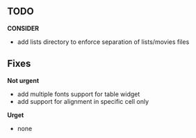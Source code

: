     
## TODO

**CONSIDER**
* add lists directory to enforce separation of lists/movies files
 
## Fixes

**Not urgent**
* add multiple fonts support for table widget
* add support for alignment in specific cell only

**Urget**
* none

